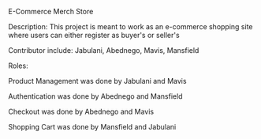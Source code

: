 E-Commerce Merch Store

Description:
This project is meant to work as an e-commerce shopping site where users can either register as buyer's or seller's  

Contributor include:
Jabulani,
Abednego,
Mavis,
Mansfield

Roles:

Product Management was done by Jabulani and Mavis

Authentication was done by Abednego and Mansfield

Checkout was done by Abednego and Mavis

Shopping Cart was done by Mansfield and Jabulani

